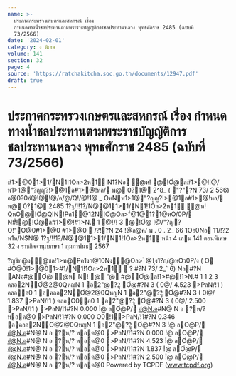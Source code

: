 ```yaml
---
name: >-
  ประกาศกระทรวงเกษตรและสหกรณ์ เรื่อง
  กำหนดทางน้ำชลประทานตามพระราชบัญญัติการชลประทานหลวง พุทธศักราช 2485 (ฉบับที่
  73/2566)
date: '2024-02-01'
category: ง พิเศษ
volume: 141
section: 32
page: 4
source: 'https://ratchakitcha.soc.go.th/documents/12947.pdf'
draft: true
---
```


# ประกาศกระทรวงเกษตรและสหกรณ์ เรื่อง กำหนดทางน้ำชลประทานตามพระราชบัญญัติการชลประทานหลวง พุทธศักราช 2485 (ฉบับที่ 73/2566)

#1>@01>1/N1!1Oล>2ห1์ N1?Nอ ํ@ห! @!Oํ@ล#1>@!!@/พ1>1@"?ญญ?!>@1ล#1>@!หล/ พ@ 0?1@ 2^8_ ( "?"?N 73/ 2 566) อ@0?0อํ@!@!@/ค/@/Q!/@!1@ _ OหNพ1>1@"?ญญ?!>@1ล#1>@!หล/ พ@ 0?1@ 2485 1?ฐ/!!1?/N@@11>1/N1!1Oล>2ห1์ ํ@ห! QหO@!Oํ@Q!N!Pค1@12N!Oํ@Oล>"ํ@1@1?1@หO/0P/ N#็!@!Oํ@ล#1>@!#1>N. 1 ํ@!/! 3 @!Oํ@ !@/"?ญ?O!"O@0#1>@0 #1>@0  /?!?N 24 !@ล@ค/ พ . 0 . 2_ 66 1Oอ0Nอ 11/!?2 พ1ห/N$N@ 1?ฐ/!!1?/N@@11>1/N1!1Oล>2ห1์ หน้า 4 เลม 141 ตอนพิเศษ 32 ง ราชกิจจานุเบกษา 1 กุมภาพันธ 2567

?ญชีท@ง้ํ@ชล!1>ท@Pค1งก@10Nง้ํ@Oล> ํ @1ุง1?ก/@หOว0P/ง ( O #O@0!1>@01>#1/N1!1Oล>2ห1์  ? #?N 73/ 2_` 6) Nล#?N ANอ#@Oํ@ ํ@ห N! @ "@ #@Oํ@ล!1>#@!1>N.# 1 1 2 3 คลอ2NOํ@2@0QหญN 1 อ2"@?2ู Oํ@#?N 3 ( 0@/ 4.523 >PลN/!1 ) คลออ0 1 อคลอ2NOํ@2@0QหญN 1 อ2"@?2ู Oํ@#?N 3 ( 0@/ 1.837 >PลN/!1 ) คลอO0อ0 1 อ2"@?2ู Oํ@#?N 3 ( 0@/ 2.500 >PลN/!1 ) >PลN/!1#?N 0.000 !ํ@ ลOํ@P/ อํ@N.อ#N@ N อ ?ห/? หอค@0 >PลN/!1#?N 0.000 O0!1>PลN/!1#?N 0.346 อคลอ2NOํ@2@0QหญN 1 อ2"@?2ู Oํ@#?N 3 !ํ@ ลOํ@P/ อํ@N.อ#N@ N อ ?ห/? หอค@0 >PลN/!1#?N 0.000 !ํ@ ลOํ@P/ อํ@N.อ#N@ N อ ?ห/? หอค@0 >PลN/!1#?N 4.523 !ํ@ ลOํ@P/ อํ@N.อ#N@ N อ ?ห/? หอค@0 >PลN/!1#?N 1.837 !ํ@ ลOํ@P/ อํ@N.อ#N@ N อ ?ห/? หอค@0 >PลN/!1#?N 2.500 !ํ@ ลOํ@P/ อํ@N.อ#N@ N อ ?ห/? หอค@0 Powered by TCPDF (www.tcpdf.org)

